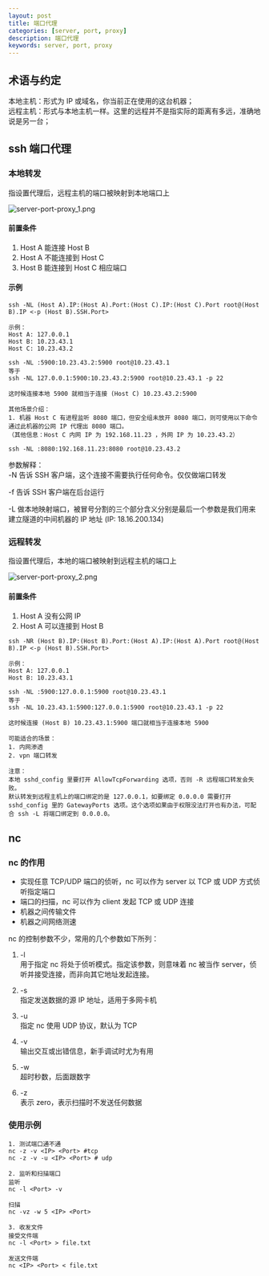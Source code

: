 ```yaml
---
layout: post
title: 端口代理
categories: [server, port, proxy]
description: 端口代理
keywords: server, port, proxy
---
```

## 术语与约定
本地主机：形式为 IP 或域名，你当前正在使用的这台机器；  
远程主机：形式与本地主机一样。这里的远程并不是指实际的距离有多远，准确地说是另一台；  

## ssh 端口代理
### 本地转发
指设置代理后，远程主机的端口被映射到本地端口上

![server-port-proxy_1.png](https://cdn.jsdelivr.net/gh/Lewinz/lewinz.github.io@master/images/posts/server-port-proxy_1.png)

#### 前置条件
1. Host A 能连接 Host B
2. Host A 不能连接到 Host C
3. Host B 能连接到 Host C 相应端口

#### 示例
``` shell
ssh -NL (Host A).IP:(Host A).Port:(Host C).IP:(Host C).Port root@(Host B).IP <-p (Host B).SSH.Port>

示例：
Host A: 127.0.0.1
Host B: 10.23.43.1
Host C: 10.23.43.2

ssh -NL :5900:10.23.43.2:5900 root@10.23.43.1
等于
ssh -NL 127.0.0.1:5900:10.23.43.2:5900 root@10.23.43.1 -p 22

这时候连接本地 5900 就相当于连接 (Host C) 10.23.43.2:5900

其他场景介绍：
1. 机器 Host C 有进程监听 8080 端口，但安全组未放开 8080 端口，则可使用以下命令通过此机器的公网 IP 代理出 8080 端口。
（其他信息：Host C 内网 IP 为 192.168.11.23 ，外网 IP 为 10.23.43.2）

ssh -NL :8080:192.168.11.23:8080 root@10.23.43.2
```

参数解释：  
-N 告诉 SSH 客户端，这个连接不需要执行任何命令。仅仅做端口转发

-f 告诉 SSH 客户端在后台运行

-L 做本地映射端口，被冒号分割的三个部分含义分别是最后一个参数是我们用来建立隧道的中间机器的 IP 地址 (IP: 18.16.200.134)

### 远程转发
指设置代理后，本地的端口被映射到远程主机的端口上

![server-port-proxy_2.png](https://cdn.jsdelivr.net/gh/Lewinz/lewinz.github.io@master/images/posts/server-port-proxy_2.png)

#### 前置条件
1. Host A 没有公网 IP
2. Host A 可以连接到 Host B

``` shell
ssh -NR (Host B).IP:(Host B).Port:(Host A).IP:(Host A).Port root@(Host B).IP <-p (Host B).SSH.Port>

示例：
Host A: 127.0.0.1
Host B: 10.23.43.1

ssh -NL :5900:127.0.0.1:5900 root@10.23.43.1
等于
ssh -NL 10.23.43.1:5900:127.0.0.1:5900 root@10.23.43.1 -p 22

这时候连接 (Host B) 10.23.43.1:5900 端口就相当于连接本地 5900

可能适合的场景：
1. 内网渗透
2. vpn 端口转发

注意：
本地 sshd_config 里要打开 AllowTcpForwarding 选项，否则 -R 远程端口转发会失败。
默认转发到远程主机上的端口绑定的是 127.0.0.1，如要绑定 0.0.0.0 需要打开 sshd_config 里的 GatewayPorts 选项。这个选项如果由于权限没法打开也有办法，可配合 ssh -L 将端口绑定到 0.0.0.0。
```

## nc
### nc 的作用
- 实现任意 TCP/UDP 端口的侦听，nc 可以作为 server 以 TCP 或 UDP 方式侦听指定端口
- 端口的扫描，nc 可以作为 client 发起 TCP 或 UDP 连接
- 机器之间传输文件
- 机器之间网络测速

nc 的控制参数不少，常用的几个参数如下所列：  
1) -l  
用于指定 nc 将处于侦听模式。指定该参数，则意味着 nc 被当作 server，侦听并接受连接，而非向其它地址发起连接。

2) -s  
指定发送数据的源 IP 地址，适用于多网卡机

3) -u  
指定 nc 使用 UDP 协议，默认为 TCP

4) -v  
输出交互或出错信息，新手调试时尤为有用

5) -w  
超时秒数，后面跟数字

6) -z  
表示 zero，表示扫描时不发送任何数据

### 使用示例
``` shell
1. 测试端口通不通
nc -z -v <IP> <Port> #tcp
nc -z -v -u <IP> <Port> # udp

2. 监听和扫描端口
监听
nc -l <Port> -v

扫描
nc -vz -w 5 <IP> <Port>

3. 收发文件
接受文件端
nc -l <Port> > file.txt

发送文件端
nc <IP> <Port> < file.txt
```